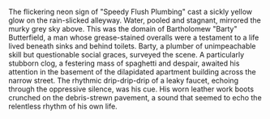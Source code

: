 The flickering neon sign of "Speedy Flush Plumbing" cast a sickly yellow glow on the rain-slicked alleyway.  Water, pooled and stagnant, mirrored the murky grey sky above.  This was the domain of Bartholomew "Barty" Butterfield, a man whose grease-stained overalls were a testament to a life lived beneath sinks and behind toilets.  Barty, a plumber of unimpeachable skill but questionable social graces, surveyed the scene.  A particularly stubborn clog, a festering mass of spaghetti and despair, awaited his attention in the basement of the dilapidated apartment building across the narrow street.  The rhythmic drip-drip-drip of a leaky faucet, echoing through the oppressive silence, was his cue.  His worn leather work boots crunched on the debris-strewn pavement, a sound that seemed to echo the relentless rhythm of his own life.
